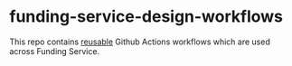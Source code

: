 # funding-service-design-workflows

This repo contains [reusable](https://docs.github.com/en/actions/sharing-automations/reusing-workflows) Github Actions workflows which are used across Funding Service.
